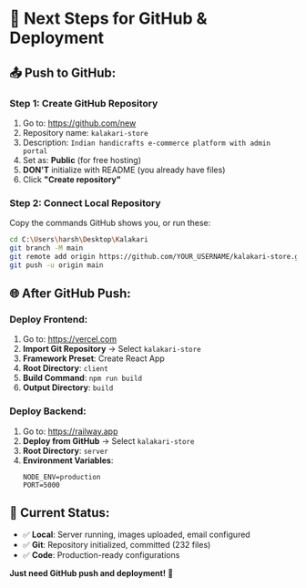 # 🚀 Next Steps for GitHub & Deployment

## 📤 **Push to GitHub:**

### **Step 1: Create GitHub Repository**
1. Go to: https://github.com/new
2. Repository name: `kalakari-store`
3. Description: `Indian handicrafts e-commerce platform with admin portal`
4. Set as: **Public** (for free hosting)
5. **DON'T** initialize with README (you already have files)
6. Click **"Create repository"**

### **Step 2: Connect Local Repository**
Copy the commands GitHub shows you, or run these:

```bash
cd C:\Users\harsh\Desktop\Kalakari
git branch -M main
git remote add origin https://github.com/YOUR_USERNAME/kalakari-store.git
git push -u origin main
```

## 🌐 **After GitHub Push:**

### **Deploy Frontend:**
1. Go to: https://vercel.com
2. **Import Git Repository** → Select `kalakari-store`
3. **Framework Preset**: Create React App
4. **Root Directory**: `client`
5. **Build Command**: `npm run build`
6. **Output Directory**: `build`

### **Deploy Backend:**
1. Go to: https://railway.app  
2. **Deploy from GitHub** → Select `kalakari-store`
3. **Root Directory**: `server`
4. **Environment Variables**:
   ```
   NODE_ENV=production
   PORT=5000
   ```

## 🎯 **Current Status:**
- ✅ **Local**: Server running, images uploaded, email configured
- ✅ **Git**: Repository initialized, committed (232 files)
- ✅ **Code**: Production-ready configurations

**Just need GitHub push and deployment!** 🚀
